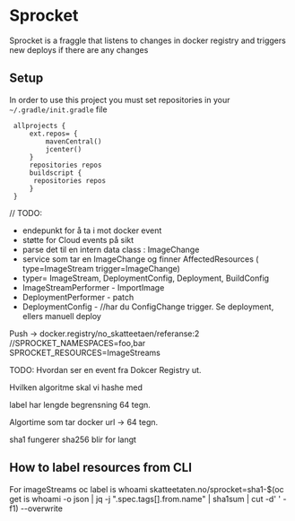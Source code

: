 # Sprocket

Sprocket is a fraggle that listens to changes in docker registry and triggers new deploys if there are any changes

 ## Setup
 
 In order to use this project you must set repositories in your `~/.gradle/init.gradle` file
 
     allprojects {
         ext.repos= {
             mavenCentral()
             jcenter()
         }
         repositories repos
         buildscript {
          repositories repos
         }
     }

// TODO:

 - endepunkt for å ta i mot docker event
  - støtte for Cloud events på sikt
 - parse det til en intern data class : ImageChange
 - service som tar en ImageChange og finner AffectedResources ( type=ImageStream trigger=ImageChange)
  - typer= ImageStream, DeploymentConfig, Deployment, BuildConfig
 - ImageStreamPerformer - ImportImage
 - DeploymentPerformer - patch
 - DeploymentConfig - //har du ConfigChange trigger. Se deployment, ellers manuell deploy
 
 
Push -> docker.registry/no_skatteetaen/referanse:2
//SPROCKET_NAMESPACES=foo,bar
SPROCKET_RESOURCES=ImageStreams




TODO: Hvordan ser en event fra Dokcer Registry ut.

Hvilken algoritme skal vi hashe med

label har lengde begrensning 64 tegn.

Algortime som tar docker url -> 64 tegn. 

sha1 fungerer sha256 blir for langt

## How to label resources from CLI

For imageStreams
oc label is whoami skatteetaten.no/sprocket=sha1-$(oc get is whoami -o json | jq -j ".spec.tags[].from.name" | sha1sum | cut -d' ' -f1) --overwrite

